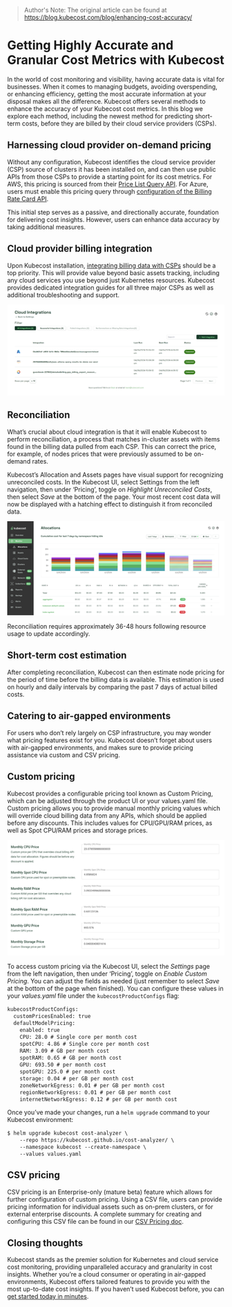 > Author's Note: The original article can be found at https://blog.kubecost.com/blog/enhancing-cost-accuracy/

# Getting Highly Accurate and Granular Cost Metrics with Kubecost

In the world of cost monitoring and visibility, having accurate data is vital for businesses. When it comes to managing budgets, avoiding overspending, or enhancing efficiency, getting the most accurate information at your disposal makes all the difference. Kubecost offers several methods to enhance the accuracy of your Kubecost cost metrics. In this blog we explore each method, including the newest method for predicting short-term costs, before they are billed by their cloud service providers (CSPs).

## Harnessing cloud provider on-demand pricing

Without any configuration, Kubecost identifies the cloud service provider (CSP) source of clusters it has been installed on, and can then use public APIs from those CSPs to provide a starting point for its cost metrics. For AWS, this pricing is sourced from their [Price List Query API](https://docs.aws.amazon.com/awsaccountbilling/latest/aboutv2/using-price-list-query-api.html). For Azure, users must enable this pricing query through [configuration of the Billing Rate Card API](https://docs.kubecost.com/install-and-configure/install/cloud-integration/azure-out-of-cluster/azure-config).

This initial step serves as a passive, and directionally accurate, foundation for delivering cost insights. However, users can enhance data accuracy by taking additional measures.

## Cloud provider billing integration

Upon Kubecost installation, [integrating billing data with CSPs](https://docs.kubecost.com/install-and-configure/install/cloud-integration) should be a top priority. This will provide value beyond basic assets tracking, including any cloud services you use beyond just Kubernetes resources. Kubecost provides dedicated integration guides for all three major CSPs as well as additional troubleshooting and support.

![Example cloud integrations](/Kubecost/Blog/blog-images/cloudintegrations.png)

## Reconciliation

What’s crucial about cloud integration is that it will enable Kubecost to perform reconciliation, a process that matches in-cluster assets with items found in the billing data pulled from each CSP. This can correct the price, for example, of nodes prices that were previously assumed to be on-demand rates.

Kubecost’s Allocation and Assets pages have visual support for recognizing unreconciled costs. In the Kubecost UI, select Settings from the left navigation, then under ‘Pricing’, toggle on *Highlight Unreconciled Costs*, then select *Save* at the bottom of the page. Your most recent cost data will now be displayed with a hatching effect to distinguish it from reconciled data.

![Unreconciled costs](/Kubecost/Blog/blog-images/unreconciledcosts.png)

Reconciliation requires approximately 36-48 hours following resource usage to update accordingly.

## Short-term cost estimation

After completing reconciliation, Kubecost can then estimate node pricing for the period of time before the billing data is available. This estimation is used on hourly and daily intervals by comparing the past 7 days of actual billed costs.

## Catering to air-gapped environments

For users who don’t rely largely on CSP infrastructure, you may wonder what pricing features exist for you. Kubecost doesn’t forget about users with air-gapped environments, and makes sure to provide pricing assistance via custom and CSV pricing.

## Custom pricing

Kubecost provides a configurable pricing tool known as Custom Pricing, which can be adjusted through the product UI or your values.yaml file. Custom pricing allows you to provide manual monthly pricing values which will override cloud billing data from any APIs, which should be applied before any discounts. This includes values for CPU/GPU/RAM prices, as well as Spot CPU/RAM prices and storage prices.

![Custom pricing](/Kubecost/Blog/blog-images/custompricing.png)

To access custom pricing via the Kubecost UI, select the *Settings* page from the left navigation, then under ‘Pricing’, toggle on *Enable Custom Pricing*. You can adjust the fields as needed (just remember to select *Save* at the bottom of the page when finished). You can configure these values in your *values.yaml* file under the `kubecostProductConfigs` flag:

```
kubecostProductConfigs:
  customPricesEnabled: true
  defaultModelPricing:
    enabled: true
    CPU: 28.0 # Single core per month cost
    spotCPU: 4.86 # Single core per month cost
    RAM: 3.09 # GB per month cost
    spotRAM: 0.65 # GB per month cost
    GPU: 693.50 # per month cost
    spotGPU: 225.0 # per month cost
    storage: 0.04 # per GB per month cost
    zoneNetworkEgress: 0.01 # per GB per month cost
    regionNetworkEgress: 0.01 # per GB per month cost
    internetNetworkEgress: 0.12 # per GB per month cost
```

Once you’ve made your changes, run a `helm upgrade` command to your Kubecost environment:

```
$ helm upgrade kubecost cost-analyzer \
    --repo https://kubecost.github.io/cost-analyzer/ \
    --namespace kubecost --create-namespace \
    --values values.yaml
```

## CSV pricing

CSV pricing is an Enterprise-only (mature beta) feature which allows for further configuration of custom pricing. Using a CSV file, users can provide pricing information for individual assets such as on-prem clusters, or for external enterprise discounts. A complete summary for creating and configuring this CSV file can be found in our [CSV Pricing doc](https://docs.kubecost.com/install-and-configure/advanced-configuration/csv-pricing).

## Closing thoughts

Kubecost stands as the premier solution for Kubernetes and cloud service cost monitoring, providing unparalleled accuracy and granularity in cost insights. Whether you’re a cloud consumer or operating in air-gapped environments, Kubecost offers tailored features to provide you with the most up-to-date cost insights. If you haven’t used Kubecost before, you can [get started today in minutes](https://www.kubecost.com/install.html#show-instructions).